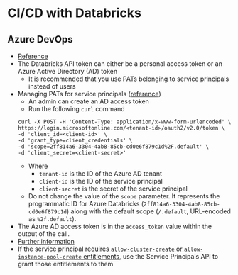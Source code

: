 # CI/CD with Databricks

## Azure DevOps

- [Reference](https://learn.microsoft.com/en-us/azure/databricks/dev-tools/ci-cd/ci-cd-azure-devops)
- The Databricks API token can either be a personal access token or an Azure Active Directory (AD) token
  - It is recommended that you use PATs belonging to service principals instead of users
- Managing PATs for service principals ([reference](https://learn.microsoft.com/en-us/azure/databricks/administration-guide/users-groups/service-principals#--manage-personal-access-tokens-for-a-service-principal))
  - An admin can create an AD access token
  - Run the following `curl` command
  ```
  curl -X POST -H 'Content-Type: application/x-www-form-urlencoded' \
  https://login.microsoftonline.com/<tenant-id>/oauth2/v2.0/token \
  -d 'client_id=<client-id>' \
  -d 'grant_type=client_credentials' \
  -d 'scope=2ff814a6-3304-4ab8-85cb-cd0e6f879c1d%2F.default' \
  -d 'client_secret=<client-secret>'
  ```
  - Where
    - `tenant-id` is the ID of the Azure AD tenant
    - `client-id` is the ID of the service principal
    - `client-secret` is the secret of the service principal
  - Do not change the value of the `scope` parameter. It represents the programmatic ID for Azure Databricks (`2ff814a6-3304-4ab8-85cb-cd0e6f879c1d`) along with the default scope (`/.default`, URL-encoded as `%2f.default`).
- The Azure AD access token is in the `access_token` value within the output of the call.
- [Further information](https://learn.microsoft.com/en-us/azure/databricks/dev-tools/auth#--azure-service-principal-authentication)
- If the service principal [requires `allow-cluster-create` or `allow-instance-pool-create` entitlements](https://learn.microsoft.com/en-us/azure/databricks/administration-guide/users-groups/service-principals#manage-entitlements-for-a-service-principal), use the Service Principals API to grant those entitlements to them
